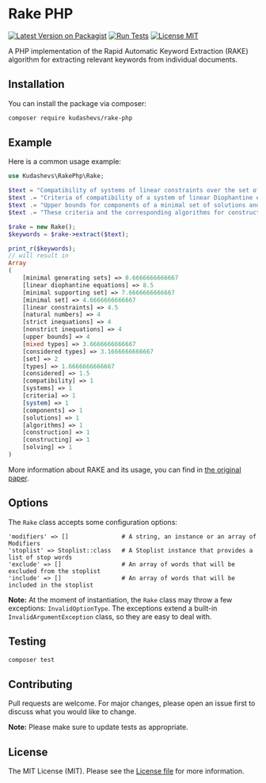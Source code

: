 # Rake PHP

[![Latest Version on Packagist](https://img.shields.io/packagist/v/kudashevs/rake-php.svg)](https://packagist.org/packages/kudashevs/rake-php)
[![Run Tests](https://github.com/kudashevs/rake-php/actions/workflows/run-tests.yml/badge.svg)](https://github.com/kudashevs/rake-php/actions/workflows/run-tests.yml)
[![License MIT](https://img.shields.io/badge/License-MIT-green.svg)](LICENSE.md)

A PHP implementation of the Rapid Automatic Keyword Extraction (RAKE) algorithm for extracting relevant keywords from
individual documents.


## Installation

You can install the package via composer:
```bash
composer require kudashevs/rake-php
```


## Example

Here is a common usage example:

```php
use Kudashevs\RakePhp\Rake;

$text = "Compatibility of systems of linear constraints over the set of natural numbers.";
$text .= "Criteria of compatibility of a system of linear Diophantine equations, strict inequations, and nonstrict inequations are considered.";
$text .= "Upper bounds for components of a minimal set of solutions and algorithms of construction of minimal generating sets of solutions for all types of systems are given.";
$text .= "These criteria and the corresponding algorithms for constructing a minimal supporting set of solutions can be used in solving all the considered types of systems and systems of mixed types";

$rake = new Rake();
$keywords = $rake->extract($text);

print_r($keywords);
// will result in
Array
(
    [minimal generating sets] => 8.6666666666667
    [linear diophantine equations] => 8.5
    [minimal supporting set] => 7.6666666666667
    [minimal set] => 4.6666666666667
    [linear constraints] => 4.5
    [natural numbers] => 4
    [strict inequations] => 4
    [nonstrict inequations] => 4
    [upper bounds] => 4
    [mixed types] => 3.6666666666667
    [considered types] => 3.1666666666667
    [set] => 2
    [types] => 1.6666666666667
    [considered] => 1.5
    [compatibility] => 1
    [systems] => 1
    [criteria] => 1
    [system] => 1
    [components] => 1
    [solutions] => 1
    [algorithms] => 1
    [construction] => 1
    [constructing] => 1
    [solving] => 1
)
```

More information about RAKE and its usage, you can find in [the original paper](https://www.researchgate.net/publication/227988510_Automatic_Keyword_Extraction_from_Individual_Documents).


## Options

The `Rake` class accepts some configuration options:
```
'modifiers' => []               # A string, an instance or an array of Modifiers
'stoplist' => Stoplist::class   # A Stoplist instance that provides a list of stop words
'exclude' => []                 # An array of words that will be excluded from the stoplist
'include' => []                 # An array of words that will be included in the stoplist
```

**Note:** At the moment of instantiation, the `Rake` class may throw a few exceptions: `InvalidOptionType`. The exceptions
extend a built-in `InvalidArgumentException` class, so they are easy to deal with.


## Testing

```bash
composer test
```


## Contributing

Pull requests are welcome. For major changes, please open an issue first to discuss what you would like to change.

 **Note:** Please make sure to update tests as appropriate.


## License

The MIT License (MIT). Please see the [License file](LICENSE.md) for more information.
